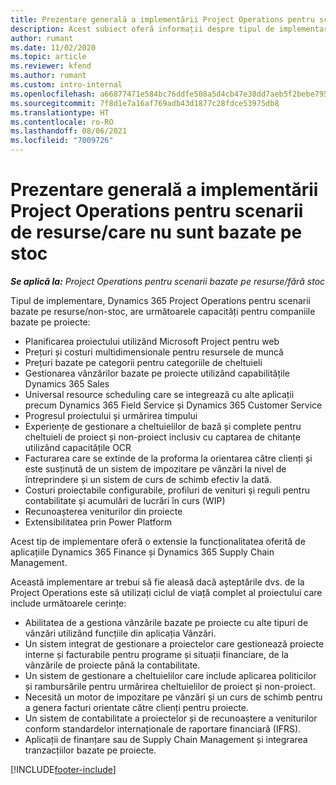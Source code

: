 ```yaml
---
title: Prezentare generală a implementării Project Operations pentru scenarii de resurse/care nu sunt bazate pe stoc
description: Acest subiect oferă informații despre tipul de implementare, Project Operations pentru scenarii bazate pe resursă/nestocate.
author: rumant
ms.date: 11/02/2020
ms.topic: article
ms.reviewer: kfend
ms.author: rumant
ms.custom: intro-internal
ms.openlocfilehash: a66877471e584bc76ddfe508a5d4cb47e38dd7aeb5f2bebe795b41a1de462ef9
ms.sourcegitcommit: 7f8d1e7a16af769adb43d1877c28fdce53975db8
ms.translationtype: HT
ms.contentlocale: ro-RO
ms.lasthandoff: 08/06/2021
ms.locfileid: "7009726"
---
```

# <a name="project-operations-for-resourcenon-stocked-based-scenarios-deployment-overview"></a>Prezentare generală a implementării Project Operations pentru scenarii de resurse/care nu sunt bazate pe stoc

_**Se aplică la:** Project Operations pentru scenarii bazate pe resurse/fără stoc_

Tipul de implementare, Dynamics 365 Project Operations pentru scenarii bazate pe resurse/non-stoc, are următoarele capacități pentru companiile bazate pe proiecte:

- Planificarea proiectului utilizând Microsoft Project pentru web
- Prețuri și costuri multidimensionale pentru resursele de muncă
- Prețuri bazate pe categorii pentru categoriile de cheltuieli
- Gestionarea vânzărilor bazate pe proiecte utilizând capabilitățile Dynamics 365 Sales
- Universal resource scheduling care se integrează cu alte aplicații precum Dynamics 365 Field Service și Dynamics 365 Customer Service
- Progresul proiectului și urmărirea timpului
- Experiențe de gestionare a cheltuielilor de bază și complete pentru cheltuieli de proiect și non-proiect inclusiv cu captarea de chitanțe utilizând capacitățile OCR
- Facturarea care se extinde de la proforma la orientarea către clienți și este susținută de un sistem de impozitare pe vânzări la nivel de întreprindere și un sistem de curs de schimb efectiv la dată.
- Costuri proiectabile configurabile, profiluri de venituri și reguli pentru contabilitate și acumulări de lucrări în curs (WIP)
- Recunoașterea veniturilor din proiecte
- Extensibilitatea prin Power Platform

Acest tip de implementare oferă o extensie la funcționalitatea oferită de aplicațiile Dynamics 365 Finance și Dynamics 365 Supply Chain Management.

Această implementare ar trebui să fie aleasă dacă așteptările dvs. de la Project Operations este să utilizați ciclul de viață complet al proiectului care include următoarele cerințe:

- Abilitatea de a gestiona vânzările bazate pe proiecte cu alte tipuri de vânzări utilizând funcțiile din aplicația Vânzări.
- Un sistem integrat de gestionare a proiectelor care gestionează proiecte interne și facturabile pentru programe și situații financiare, de la vânzările de proiecte până la contabilitate.
- Un sistem de gestionare a cheltuielilor care include aplicarea politicilor și rambursările pentru urmărirea cheltuielilor de proiect și non-proiect.
- Necesită un motor de impozitare pe vânzări și un curs de schimb pentru a genera facturi orientate către clienți pentru proiecte.
- Un sistem de contabilitate a proiectelor și de recunoaștere a veniturilor conform standardelor internaționale de raportare financiară (IFRS).
- Aplicații de finanțare sau de Supply Chain Management și integrarea tranzacțiilor bazate pe proiecte.


[!INCLUDE[footer-include](../includes/footer-banner.md)]